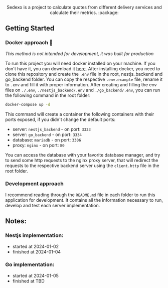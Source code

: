 <p align="center">
  Sedexo is a project to calculate quotes from different delivery services and calculate their metrics. :package: 
</p>

## Getting Started

### Docker approach  :whale:
_This method is not intended for development, it was built for production_

To run this project you will need docker installed on your machine. If you don't have it, you can download it [here](https://www.docker.com/get-started).
After installing docker, you need to clone this repository and create the `.env` file in the root, nestjs_backend and go_backend folder. You can copy the respective `.env.example` file, rename it to `.env` and fill it with proper information.
After creating and filling the env files on `./.env`, `./nestjs_backend/.env` and `./go_backend/.env`, you can run the following command in the root folder:

```bash
docker-compose up -d
```

This command will create a container the following containers with their ports exposed, if you didn't change the default ports:
- server: `nestjs_backend` - on port: `3333`
- server: `go_backend` - on port: `3334`
- database: `mariadb` - on port: `3306`
- proxy: `nginx` - on port: `80`

You can access the database with your favorite database manager, and try to send some http requests to the nginx proxy server, that will redirect the requests to the respective backend server using the `client.http` file in the root folder.


### Development approach

I recommend reading through the `README.md` file in each folder to run this application for development. It contains all the information necessary to run, develop and test each server implementation.


## Notes:

### Nestjs implementation:
- started at 2024-01-02
- finished at 2024-01-04

### Go implementation:
- started at 2024-01-05
- finished at TBD